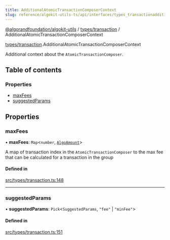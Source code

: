 ```yaml
---
title: AdditionalAtomicTransactionComposerContext
slug: reference/algokit-utils-ts/api/interfaces/types_transactionadditionalatomictransactioncomposercontext
---
```


[@algorandfoundation/algokit-utils](/reference/algokit-utils-ts/api/overview) / [types/transaction](/reference/algokit-utils-ts/api/modules/types_transaction/) / AdditionalAtomicTransactionComposerContext

[types/transaction](/reference/algokit-utils-ts/api/modules/types_transaction/).AdditionalAtomicTransactionComposerContext

Additional context about the `AtomicTransactionComposer`.

## Table of contents

### Properties

- [maxFees](#maxfees)
- [suggestedParams](#suggestedparams)

## Properties

### maxFees

• **maxFees**: `Map`\<`number`, [`AlgoAmount`](/reference/algokit-utils-ts/api/classes/types_amountalgoamount/)\>

A map of transaction index in the `AtomicTransactionComposer` to the max fee that can be calculated for a transaction in the group

#### Defined in

[src/types/transaction.ts:148](https://github.com/algorandfoundation/algokit-utils-ts/blob/main/src/types/transaction.ts#L148)

---

### suggestedParams

• **suggestedParams**: `Pick`\<`SuggestedParams`, `"fee"` \| `"minFee"`\>

#### Defined in

[src/types/transaction.ts:151](https://github.com/algorandfoundation/algokit-utils-ts/blob/main/src/types/transaction.ts#L151)
